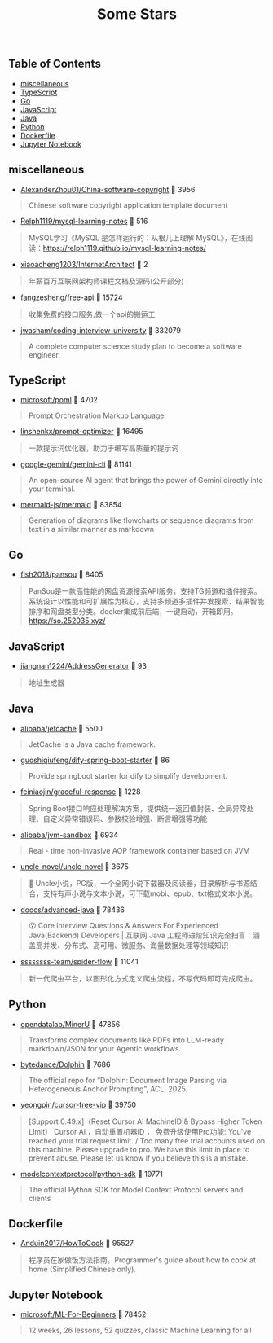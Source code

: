 <div align="center">

# Some Stars

<img src="https://cdn.jsdelivr.net/gh/eryajf/tu@main/img/image_20240420_214408.gif" width="800"  height="3">

</div><br>

## Table of Contents

*   [miscellaneous](#miscellaneous)
*   [TypeScript](#typescript)
*   [Go](#go)
*   [JavaScript](#javascript)
*   [Java](#java)
*   [Python](#python)
*   [Dockerfile](#dockerfile)
*   [Jupyter Notebook](#jupyter-notebook)

## miscellaneous

*   [AlexanderZhou01/China-software-copyright](https://github.com/AlexanderZhou01/China-software-copyright) 🌟 3956

> Chinese software copyright application template document

*   [Relph1119/mysql-learning-notes](https://github.com/Relph1119/mysql-learning-notes) 🌟 516

> MySQL学习《MySQL 是怎样运行的：从根儿上理解 MySQL》，在线阅读：https://relph1119.github.io/mysql-learning-notes/

*   [xiaoacheng1203/InternetArchitect](https://github.com/xiaoacheng1203/InternetArchitect) 🌟 2

> 年薪百万互联网架构师课程文档及源码(公开部分)

*   [fangzesheng/free-api](https://github.com/fangzesheng/free-api) 🌟 15724

> 收集免费的接口服务,做一个api的搬运工

*   [jwasham/coding-interview-university](https://github.com/jwasham/coding-interview-university) 🌟 332079

> A complete computer science study plan to become a software engineer.

## TypeScript

*   [microsoft/poml](https://github.com/microsoft/poml) 🌟 4702

> Prompt Orchestration Markup Language

*   [linshenkx/prompt-optimizer](https://github.com/linshenkx/prompt-optimizer) 🌟 16495

> 一款提示词优化器，助力于编写高质量的提示词

*   [google-gemini/gemini-cli](https://github.com/google-gemini/gemini-cli) 🌟 81141

> An open-source AI agent that brings the power of Gemini directly into your terminal.

*   [mermaid-js/mermaid](https://github.com/mermaid-js/mermaid) 🌟 83854

> Generation of diagrams like flowcharts or sequence diagrams from text in a similar manner as markdown

## Go

*   [fish2018/pansou](https://github.com/fish2018/pansou) 🌟 8405

> PanSou是一款高性能的网盘资源搜索API服务，支持TG频道和插件搜索。系统设计以性能和可扩展性为核心，支持多频道多插件并发搜索、结果智能排序和网盘类型分类。docker集成前后端，一键启动，开箱即用。 https://so.252035.xyz/

## JavaScript

*   [jiangnan1224/AddressGenerator](https://github.com/jiangnan1224/AddressGenerator) 🌟 93

> 地址生成器

## Java

*   [alibaba/jetcache](https://github.com/alibaba/jetcache) 🌟 5500

> JetCache is a Java cache framework.

*   [guoshiqiufeng/dify-spring-boot-starter](https://github.com/guoshiqiufeng/dify-spring-boot-starter) 🌟 86

> Provide springboot starter for dify to simplify development.

*   [feiniaojin/graceful-response](https://github.com/feiniaojin/graceful-response) 🌟 1228

> Spring Boot接口响应处理解决方案，提供统一返回值封装、全局异常处理、自定义异常错误码、参数校验增强、断言增强等功能

*   [alibaba/jvm-sandbox](https://github.com/alibaba/jvm-sandbox) 🌟 6934

> Real - time non-invasive AOP framework container based on JVM

*   [uncle-novel/uncle-novel](https://github.com/uncle-novel/uncle-novel) 🌟 3675

> 📖 Uncle小说，PC版，一个全网小说下载器及阅读器，目录解析与书源结合，支持有声小说与文本小说，可下载mobi、epub、txt格式文本小说。

*   [doocs/advanced-java](https://github.com/doocs/advanced-java) 🌟 78436

> 😮 Core Interview Questions & Answers For Experienced Java(Backend) Developers | 互联网 Java 工程师进阶知识完全扫盲：涵盖高并发、分布式、高可用、微服务、海量数据处理等领域知识

*   [ssssssss-team/spider-flow](https://github.com/ssssssss-team/spider-flow) 🌟 11041

> 新一代爬虫平台，以图形化方式定义爬虫流程，不写代码即可完成爬虫。

## Python

*   [opendatalab/MinerU](https://github.com/opendatalab/MinerU) 🌟 47856

> Transforms complex documents like PDFs into LLM-ready markdown/JSON for your Agentic workflows.

*   [bytedance/Dolphin](https://github.com/bytedance/Dolphin) 🌟 7686

> The official repo for “Dolphin: Document Image Parsing via Heterogeneous Anchor Prompting”, ACL, 2025.

*   [yeongpin/cursor-free-vip](https://github.com/yeongpin/cursor-free-vip) 🌟 39750

> \[Support 0.49.x]（Reset Cursor AI MachineID & Bypass Higher Token Limit） Cursor Ai ，自动重置机器ID ， 免费升级使用Pro功能: You've reached your trial request limit. / Too many free trial accounts used on this machine. Please upgrade to pro. We have this limit in place to prevent abuse. Please let us know if you believe this is a mistake.

*   [modelcontextprotocol/python-sdk](https://github.com/modelcontextprotocol/python-sdk) 🌟 19771

> The official Python SDK for Model Context Protocol servers and clients

## Dockerfile

*   [Anduin2017/HowToCook](https://github.com/Anduin2017/HowToCook) 🌟 95527

> 程序员在家做饭方法指南。Programmer's guide about how to cook at home (Simplified Chinese only).

## Jupyter Notebook

*   [microsoft/ML-For-Beginners](https://github.com/microsoft/ML-For-Beginners) 🌟 78452

> 12 weeks, 26 lessons, 52 quizzes, classic Machine Learning for all
